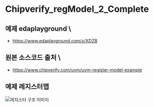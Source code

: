 # Chipverify_regModel_2_Complete


## 예제 edaplayground \
* https://www.edaplayground.com/x/XDZB

## 원본 소스코드 출처 \
* https://www.chipverify.com/uvm/uvm-register-model-example

## 예제 레지스터맵
<img src="https://www.chipverify.com/images/uvm/design.png" alt="레지스터 구조 이미지" />






